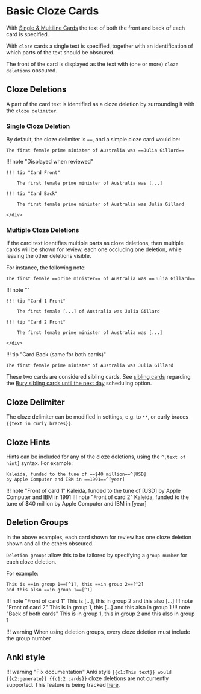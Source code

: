 # Basic Cloze Cards

With [Single & Multiline Cards](../flashcards/qanda-cards.md) the text of both the front and back of each card is specified.

With `cloze` cards a single text is specified, together with an identification of which parts of the text should be obscured.

The front of the card is displayed as the text with (one or more) `cloze deletions` obscured.

## Cloze Deletions

A part of the card text is identified as a cloze deletion by surrounding it with the `cloze delimiter`.

### Single Cloze Deletion
By default, the cloze delimiter is `==`, and a simple cloze card would be:
```
The first female prime minister of Australia was ==Julia Gillard==
```

!!! note "Displayed when reviewed"
    <div class="grid" markdown>

    !!! tip "Card Front"

        The first female prime minister of Australia was [...]

    !!! tip "Card Back"

        The first female prime minister of Australia was Julia Gillard

    </div>

    

### Multiple Cloze Deletions
If the card text identifies multiple parts as cloze deletions, then multiple cards will be shown for review, each one occluding one deletion, while leaving the other deletions visible.

For instance, the following note:
```
The first female ==prime minister== of Australia was ==Julia Gillard==
```

!!! note ""
    <div class="grid" markdown>

    !!! tip "Card 1 Front"

        The first female [...] of Australia was Julia Gillard

    !!! tip "Card 2 Front"

        The first female prime minister of Australia was [...]

    </div>

!!! tip "Card Back (same for both cards)"

    The first female prime minister of Australia was Julia Gillard

These two cards are considered sibling cards. See [sibling cards](flashcards-overview.md#sibling-cards) regarding the 
[Bury sibling cards until the next day](../plugin-settings.md#flashcard-review) scheduling option.

## Cloze Delimiter

The cloze delimiter can be modified in settings, e.g. to `**`, or curly braces `{{text in curly braces}}`.


## Cloze Hints

Hints can be included for any of the cloze deletions, using the `^[text of hint]` syntax. For example:

```
Kaleida, funded to the tune of ==$40 million==^[USD]
by Apple Computer and IBM in ==1991==^[year]
```

!!! note "Front of card 1"
    Kaleida, funded to the tune of [USD] by Apple Computer and IBM in 1991
!!! note "Front of card 2"
    Kaleida, funded to the tune of $40 million by Apple Computer and IBM in [year]


## Deletion Groups

In the above examples, each card shown for review has one cloze deletion shown and all the others obscured.

`Deletion groups` allow this to be tailored by specifying a `group number` for each cloze deletion.

For example:
```
This is ==in group 1==[^1], this ==in group 2==[^2] 
and this also ==in group 1==[^1]
```

!!! note "Front of card 1"
    This is  [...], this in group 2 and this also [...]
!!! note "Front of card 2"
    This is in group 1, this  [...] and this also in group 1
!!! note "Back of both cards"
    This is in group 1, this in group 2 and this also in group 1

!!! warning
    When using deletion groups, every cloze deletion must include the group number

## Anki style

!!! warning "Fix documentation"
    Anki style `{{c1:This text}} would {{c2:generate}} {{c1:2 cards}}` cloze deletions are not currently supported. This feature is being tracked [here](https://github.com/st3v3nmw/obsidian-spaced-repetition/issues/93/).